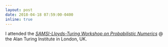 ```yaml
---
layout: post
date: 2018-04-18 07:59:00-0400
inline: true
---
```


I attended the [*SAMSI-Lloyds-Turing Workshop on Probabilistic Numerics*](https://prob-num.github.io/) @ the Alan Turing Institute in London, UK.
